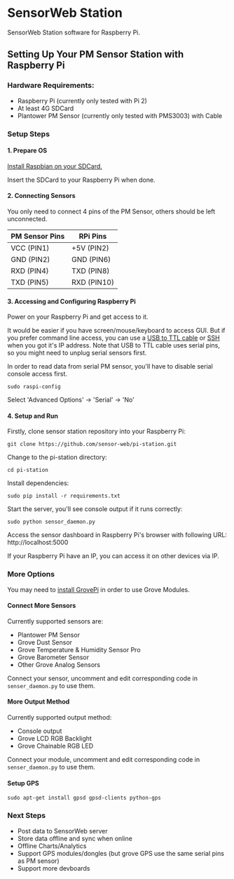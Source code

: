 SensorWeb Station
==============
SensorWeb Station software for Raspberry Pi.

## Setting Up Your PM Sensor Station with Raspberry Pi


### Hardware Requirements:

* Raspberry Pi (currently only tested with Pi 2)
* At least 4G SDCard
* Plantower PM Sensor (currently only tested with PMS3003) with Cable

### Setup Steps

#### 1. Prepare OS

[Install Raspbian on your SDCard.](https://www.raspberrypi.org/documentation/installation/installing-images/)

Insert the SDCard to your Raspberry Pi when done.

#### 2. Connecting Sensors

You only need to connect 4 pins of the PM Sensor, others should be left unconnected.

PM Sensor Pins| RPi Pins
---------- | ----------
VCC (PIN1) | +5V (PIN2)
GND (PIN2) | GND (PIN6)
RXD (PIN4) | TXD (PIN8)
TXD (PIN5)| RXD (PIN10)


#### 3. Accessing and Configuring Raspberry Pi

Power on your Raspberry Pi and get access to it. 

It would be easier if you have screen/mouse/keyboard to access GUI. But if you prefer command line access, you can use a [USB to TTL cable](https://learn.adafruit.com/adafruits-raspberry-pi-lesson-5-using-a-console-cable) or [SSH](https://learn.adafruit.com/adafruits-raspberry-pi-lesson-6-using-ssh) when you got it's IP address. Note that USB to TTL cable uses serial pins, so you might need to unplug serial sensors first.

In order to read data from serial PM sensor, you'll have to disable serial console access first.  
```
sudo raspi-config
```  
Select 'Advanced Options' -> 'Serial' -> 'No'

#### 4. Setup and Run

Firstly, clone sensor station repository into your Raspberry Pi:  
```
git clone https://github.com/sensor-web/pi-station.git
```

Change to the pi-station directory:  
```
cd pi-station
```

Install dependencies:  
```
sudo pip install -r requirements.txt
```

Start the server, you'll see console output if it runs correctly:  
```
sudo python sensor_daemon.py
```

Access the sensor dashboard in Raspberry Pi's browser with following URL:  
http://localhost:5000

If your Raspberry Pi have an IP, you can access it on other devices via IP.  

### More Options

You may need to [install GrovePi](http://www.dexterindustries.com/GrovePi/get-started-with-the-grovepi/setting-software/) in order to use Grove Modules.

#### Connect More Sensors

Currently supported sensors are:

* Plantower PM Sensor
* Grove Dust Sensor
* Grove Temperature & Humidity Sensor Pro
* Grove Barometer Sensor
* Other Grove Analog Sensors

Connect your sensor, uncomment and edit corresponding code in ```senser_daemon.py``` to use them.

#### More Output Method

Currently supported output method:

* Console output
* Grove LCD RGB Backlight
* Grove Chainable RGB LED  

Connect your module, uncomment and edit corresponding code in ```senser_daemon.py``` to use them.

#### Setup GPS

```
sudo apt-get install gpsd gpsd-clients python-gps
```

### Next Steps

* Post data to SensorWeb server
* Store data offline and sync when online
* Offline Charts/Analytics
* Support GPS modules/dongles (but grove GPS use the same serial pins as PM sensor)
* Support more devboards
